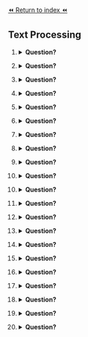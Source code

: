 [⏪ Return to index ⏪](./README.md)

## Text Processing

1. <details>
    <Summary><strong>Question?</strong></Summary>

    ###
    - Answer
</details>

2. <details>
    <Summary><strong>Question?</strong></Summary>

    ###
    - Answer
</details>

3. <details>
    <Summary><strong>Question?</strong></Summary>

    ###
    - Answer
</details>

4. <details>
    <Summary><strong>Question?</strong></Summary>

    ###
    - Answer
</details>

5. <details>
    <Summary><strong>Question?</strong></Summary>

    ###
    - Answer
</details>

6. <details>
    <Summary><strong>Question?</strong></Summary>

    ###
    - Answer
</details>

7. <details>
    <Summary><strong>Question?</strong></Summary>

    ###
    - Answer
</details>

8. <details>
    <Summary><strong>Question?</strong></Summary>

    ###
    - Answer
</details>

9. <details>
    <Summary><strong>Question?</strong></Summary>

    ###
    - Answer
</details>

10. <details>
    <Summary><strong>Question?</strong></Summary>

    ###
    - Answer
</details>

10. <details>
    <Summary><strong>Question?</strong></Summary>

    ###
    - Answer
</details>

11. <details>
    <Summary><strong>Question?</strong></Summary>

    ###
    - Answer
</details>

12. <details>
    <Summary><strong>Question?</strong></Summary>

    ###
    - Answer
</details>

13. <details>
    <Summary><strong>Question?</strong></Summary>

    ###
    - Answer
</details>

14. <details>
    <Summary><strong>Question?</strong></Summary>

    ###
    - Answer
</details>

15. <details>
    <Summary><strong>Question?</strong></Summary>

    ###
    - Answer
</details>

16. <details>
    <Summary><strong>Question?</strong></Summary>

    ###
    - Answer
</details>

17. <details>
    <Summary><strong>Question?</strong></Summary>

    ###
    - Answer
</details>

18. <details>
    <Summary><strong>Question?</strong></Summary>

    ###
    - Answer
</details>

19. <details>
    <Summary><strong>Question?</strong></Summary>

    ###
    - Answer
</details>

20. <details>
    <Summary><strong>Question?</strong></Summary>

    ###
    - Answer
</details>